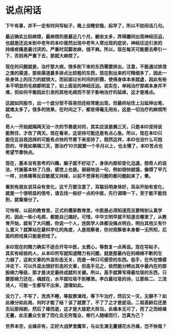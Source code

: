 说点闲话
====



**下午有事，并不一定有时间写帖子，晚上没睡安稳，起早了，所以不妨闲话几句。**

**最近确实比较麻烦，最麻烦的是最近几个月，躺坐太多，弄得腰间出现神经压迫，也就是还远未到中老年的本ID竟然出现中老年人常出现的症状，神经压迫引发的持续疼痛是最讨厌的，严重时双脚发麻，很不爽。所以，现在每天可能要去牵引一下，否则再严重下去，那就大麻烦了。**

**现在的问题就是，治疗那大病，很多削下来的东西需要排出，注意，不能通过排泄之类的渠道，那些渠道最多排点比较粗的东西，现在削出来的可精细多了，因此一些身体上的压力的就很大，而前面过长时间的折腾，使得身体本来就虚，因此有些本不明显的毛病都明显了，如上面说的神经压迫。说实在，单纯治疗那病本身并不难，但如何平衡因此引发的其他毛病而不至于影响治疗的延续，这才是难点。**

**这就如同股市，出一个底分型不容易但还经常能出现，但最终站住上沿延伸出笔，就难太多了。很多的效果，在时间之下，都变得毫无用处，这是一切治疗的麻烦所在。**

**奇人一开始就隔两天治一次的节奏是对的，其实应该是搁三天，只是本ID坚持说能熬住，才改了两天。现在看来，这坚持可能还是有点心急。所以，现在本ID只能在这自我选择的可能有点快的节奏下来坚持了，既然这样，本ID也没什么可抱怨的，毕竟如果隔三天，那治疗10次就要一个半月以上，也太慢了，本ID苦点也希望节奏快点。**

**现在，基本没有思考的兴趣，脑子就不好动了，身体内部却变化迅速，按奇人的说法，代谢基本快了几倍，感觉上也是。弱弱地说一句，例如很快就饿，像锝了甲亢一样，对疼痛等反应敏感又持续，以前不觉得有问题的都问题起来了，晕。**

**看到有朋友说耳朵有变化，这千万要注意了，耳聪目明身体好，耳朵开始有变化，就是一个很明显的信号，请去找一些好一点的中医，先行调理一下，至于能不能找到，就看缘分了。**

**可怜呀，以前的教育里，正式的儒家教育里，中医是必须知道而且要特别认真学的，因此一些小毛病，都能自己搞好。可惜，中华文明早就不知道去哪里了，从教育开始，就有了大问题，你说一个人，连医学人体都没搞点明白，明白其他又有什么意义？就算站在最科学化的角度，人是观察者，你对观察者本身都一无所知，后面的把戏真只能是把戏了。**

**本ID现在的精力确实不适合开写中医，太费心，等恢复一点再说。现在写帖子，其实有经验的人，从本ID所写就知道精力有问题，就是那最内在的绵绵不断的生力弱了，这和文章的外显形态无关，而是一种只可感受的东西。低手，在外在情感冲击下，可以外显出很好形态的文章，但高手见之，依然能分辨出其中最内在的那股绵力等级，那才是决定最终成就的关键。所以，高手就算写得最垃圾的东西，只要那绵力还在，魂就在，水平就垃圾不到哪里。李白最垃圾的诗，让那些二、三流诗人，可能一生都写不出来，道理如此。**

**没力了，不写了，洗洗不睡，等股票演戏，等下午治疗，然后又一天，无聊不？如此缘分如此局，何时才能了结？该了就要了，不了了之才是屁话。二祖高龄后还是去玩那闹剧，然后了缘而逝，这才是大慈悲大担当，此缘本无可了，而了之而结缘无量，此无量众生皆了而化去无穷冤业，修行人随缘而行，岂真为己？**

**世界本空，业缘非有，正好大战梦里魔军，与众生演无量镜花水月缘，岂不快哉？**
